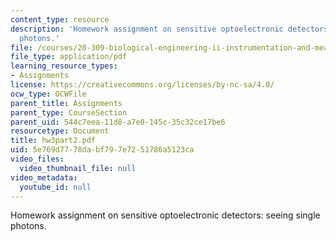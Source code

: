 ```yaml
---
content_type: resource
description: 'Homework assignment on sensitive optoelectronic detectors: seeing single
  photons.'
file: /courses/20-309-biological-engineering-ii-instrumentation-and-measurement-fall-2006/5e769d7778dabf797e7251786a5123ca_hw3part2.pdf
file_type: application/pdf
learning_resource_types:
- Assignments
license: https://creativecommons.org/licenses/by-nc-sa/4.0/
ocw_type: OCWFile
parent_title: Assignments
parent_type: CourseSection
parent_uid: 544c7eea-11d8-a7e0-145c-35c32ce17be6
resourcetype: Document
title: hw3part2.pdf
uid: 5e769d77-78da-bf79-7e72-51786a5123ca
video_files:
  video_thumbnail_file: null
video_metadata:
  youtube_id: null
---
```

Homework assignment on sensitive optoelectronic detectors: seeing single photons.